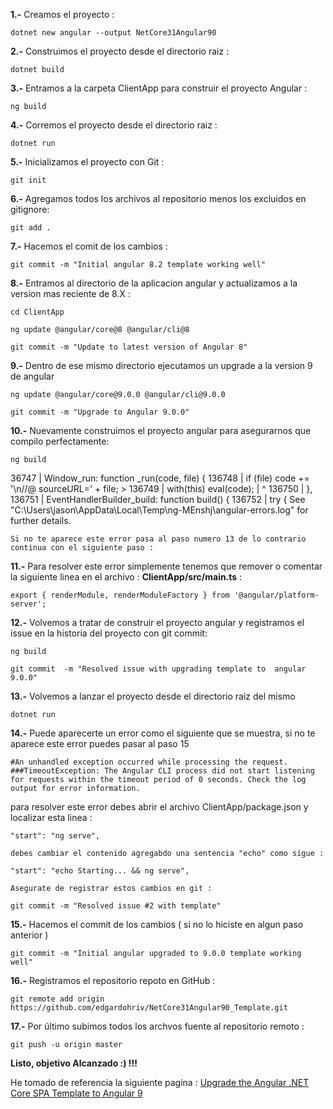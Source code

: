 **1.-** Creamos el proyecto : 

	dotnet new angular --output NetCore31Angular90
	
**2.-** Construimos el proyecto desde el directorio raiz :

	dotnet build
	
**3.-** Entramos a la carpeta ClientApp para construir el proyecto Angular :

	ng build 	
	
**4.-** Corremos el proyecto desde el directorio raiz :

	dotnet run
	
**5.-** Inicializamos el proyecto con Git :

	git init

**6.-** Agregamos todos los archivos al repositorio menos los excluidos en gitignore:

	git add .
	
**7.-** Hacemos el comit de los cambios :

	git commit -m "Initial angular 8.2 template working well"
	
**8.-** Entramos al directorio de la aplicacion angular y actualizamos a la version mas reciente de 8.X : 

	cd ClientApp
	
	ng update @angular/core@8 @angular/cli@8
	
	git commit -m "Update to latest version of Angular 8"
	
**9.-** Dentro de ese mismo directorio ejecutamos un upgrade a la version 9 de angular

	ng update @angular/core@9.0.0 @angular/cli@9.0.0
  
	git commit -m "Upgrade to Angular 9.0.0"
	
**10.-** Nuevamente construimos el proyecto angular para asegurarnos que compilo perfectamente:

	ng build 
	
  36747 |   Window_run: function _run(code, file) {
		  136748 |     if (file) code += '\n//@ sourceURL=' + file;
		> 136749 |     with(this) eval(code);
				 |     ^
		  136750 |   },
		  136751 |   EventHandlerBuilder_build: function build() {
		  136752 |     try {
		See "C:\Users\jason\AppData\Local\Temp\ng-MEnshj\angular-errors.log" for further details.

	Si no te aparece este error pasa al paso numero 13 de lo contrario continua con el siguiente paso :
	
**11.-** Para resolver este error simplemente tenemos que remover o comentar la siguiente linea en el archivo :  **ClientApp/src/main.ts** :
	
    export { renderModule, renderModuleFactory } from '@angular/platform-server';
	
**12.-** Volvemos a tratar de construir el proyecto angular y registramos el issue en la historia del proyecto con git commit: 

	ng build

	git commit  -m "Resolved issue with upgrading template to  angular 9.0.0"
	
**13.-** Volvemos a lanzar el proyecto desde el directorio raiz del mismo 

	dotnet run

**14.-** Puede aparecerte un error como el siguiente que se muestra, si no te aparece este error puedes pasar al paso 15

	#An unhandled exception occurred while processing the request.
	###TimeoutException: The Angular CLI process did not start listening for requests within the timeout period of 0 seconds. Check the log output for error information.
	
  para resolver este error debes abrir el archivo ClientApp/package.json y localizar esta linea :
 
	"start": "ng serve",
  
	debes cambiar el contenido agregabdo una sentencia "echo" como sigue :
  
	"start": "echo Starting... && ng serve",
  
	Asegurate de registrar estos cambios en git :
  
	git commit -m "Resolved issue #2 with template"


**15.-** Hacemos el commit de los cambios ( si no lo hiciste en algun paso anterior )

	git commit -m "Initial angular upgraded to 9.0.0 template working well"
	
**16.-** Registramos el repositorio repoto en GitHub :

	git remote add origin https://github.com/edgardohriv/NetCore31Angular90_Template.git
	
**17.-** Por último subimos todos los archvos fuente al repositorio remoto :

	git push -u origin master
	
**Listo, objetivo Alcanzado :) !!!**
	
He tomado de referencia la siguiente pagina : [Upgrade the Angular .NET Core SPA Template to Angular 9](https://jasontaylor.dev/asp-net-core-angular-9-upgrade/)
